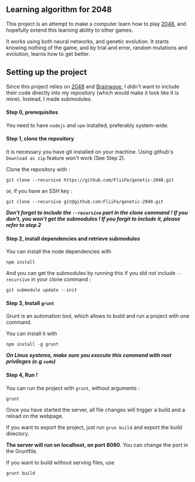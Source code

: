 ## Learning algorithm for 2048

This project is an attempt to make a computer learn how to play [2048](https://github.com/gabrielecirulli/2048), and hopefully extend this learning ability to other games.

It works using both neural networks, and genetic evolution. It starts knowing nothing of the game, and by trial and error, random mutations and evolution, learns how to get better.

## Setting up the project

Since this project relies on [2048](https://github.com/gabrielecirulli/2048) and [Brainwave](https://github.com/zefman/Brainwave), I didn't want to include their code directly into my repository (which would make it look like it is mine). Instead, I made submodules.

#### Step 0, prerequisites

You need to have `nodejs` and `npm` installed, preferably system-wide.

#### Step 1, clone the repository

It is necessary you have git installed on your machine. Using github's `Download as zip` feature won't work (See Step 2).

Clone the repository with :
```
git clone --recursive https://github.com/FliiFe/genetic-2048.git
```
or, if you have an SSH key :
```
git clone --recursive git@github.com:FliiFe/genetic-2048.git
```

***Don't forget to include the `--recursive` part in the clone command ! If you don't, you won't get the submodules ! If you forgit to include it, please refer to step 2***

#### Step 2, install dependencies and retrieve submodules

You can install the node dependencies with
```
npm install
```

And you can get the submodules by running this if you did not include `--recursive` in your clone command :
```
git submodule update --init
```

#### Step 3, Install `grunt`

Grunt is an automation tool, which allows to build and run a project with one command.

You can install it with
```
npm install -g grunt
```

***On Linux systems, make sure you execute this command with root privileges (e.g `sudo`)***


#### Step 4, Run !

You can run the project with `grunt`, without arguments :
```
grunt
```

Once you have started the server, all file changes will trigger a build and a reload on the webpage.

If you want to export the project, just run `grun build` and export the build directory.

**The server will run on localhost, on port 8080**. You can change the port in the Gruntfile.

If you want to build without serving files, use
```
grunt build
```
